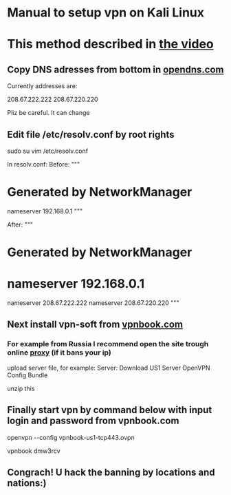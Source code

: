# Manual to setup vpn on Kali Linux

# This method described in [the video](https://www.youtube.com/watch?v=q53n2ym_M4I)

## Copy DNS adresses from bottom in [opendns.com](https://www.opendns.com/)

Currently addresses are:

208.67.222.222
208.67.220.220

Pliz be careful. It can change

## Edit file /etc/resolv.conf by root rights

sudo su
vim /etc/resolv.conf

In resolv.conf:
Before:
"""
# Generated by NetworkManager
nameserver 192.168.0.1
"""

After:
"""
# Generated by NetworkManager
# nameserver 192.168.0.1

nameserver 208.67.222.222
nameserver 208.67.220.220
"""

## Next install vpn-soft from  [vpnbook.com](https://www.vpnbook.com/)

### For example from Russia I recommend open the site trough online [proxy](https://www.croxyproxy.com/) (if it bans your ip)

upload server file, for example:
Server: Download US1 Server OpenVPN Config Bundle

unzip this

## Finally start vpn by command below with input login and password from vpnbook.com 

openvpn --config vpnbook-us1-tcp443.ovpn

vpnbook
dmw3rcv

## Congrach! U hack the banning by locations and nations:)
